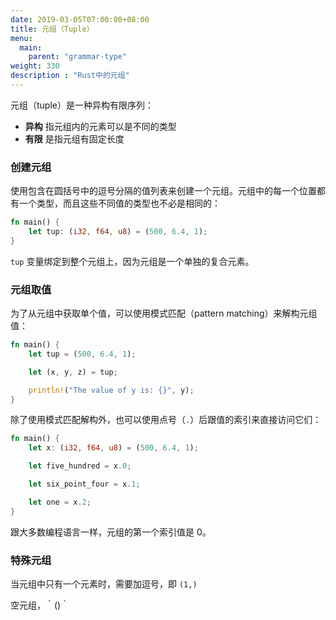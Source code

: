 ```yaml
---
date: 2019-03-05T07:00:00+08:00
title: 元组（Tuple）
menu:
  main:
    parent: "grammar-type"
weight: 330
description : "Rust中的元组"
---
```


元组（tuple）是一种异构有限序列：

- **异构** 指元组内的元素可以是不同的类型
- **有限** 是指元组有固定长度

### 创建元组

使用包含在圆括号中的逗号分隔的值列表来创建一个元组。元组中的每一个位置都有一个类型，而且这些不同值的类型也不必是相同的：

```rust
fn main() {
    let tup: (i32, f64, u8) = (500, 6.4, 1);
}
```

`tup` 变量绑定到整个元组上，因为元组是一个单独的复合元素。

### 元组取值

为了从元组中获取单个值，可以使用模式匹配（pattern matching）来解构元组值：

```rust
fn main() {
    let tup = (500, 6.4, 1);

    let (x, y, z) = tup;

    println!("The value of y is: {}", y);
}
```

除了使用模式匹配解构外，也可以使用点号（`.`）后跟值的索引来直接访问它们：

```rust
fn main() {
    let x: (i32, f64, u8) = (500, 6.4, 1);

    let five_hundred = x.0;

    let six_point_four = x.1;

    let one = x.2;
}
```

跟大多数编程语言一样，元组的第一个索引值是 0。

###  特殊元组

当元组中只有一个元素时，需要加逗号，即 `(1,)`

空元组，｀()｀